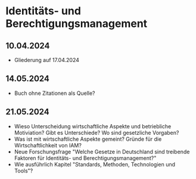 # Identitäts- und Berechtigungsmanagement

## 10.04.2024
- Gliederung auf 17.04.2024

## 14.05.2024
- Buch ohne Zitationen als Quelle?

## 21.05.2024
- Wieso Unterscheidung wirtschaftliche Aspekte und betriebliche Motiviation? Gibt es Unterschiede? Wo sind gesetzliche Vorgaben?
- Was ist mit wirtschaftliche Aspekte gemeint? Gründe für die Wirtschaftlichkeit von IAM?
- Neue Forschungsfrage "Welche Gesetze in Deutschland sind treibende Faktoren für Identitäts- und Berechtigungsmanagement?"
- Wie ausführlich Kapitel "Standards, Methoden, Technologien und Tools"?